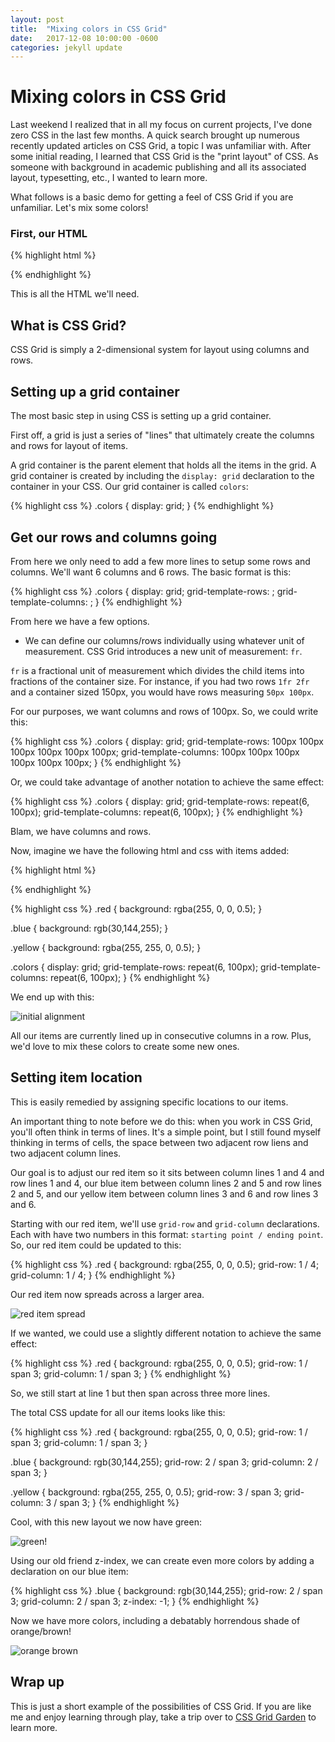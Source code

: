 ```yaml
---
layout: post
title:  "Mixing colors in CSS Grid"
date:   2017-12-08 10:00:00 -0600
categories: jekyll update
---
```


# Mixing colors in CSS Grid

Last weekend I realized that in all my focus on current projects, I've done zero CSS in the last few months. A quick search brought up numerous recently updated articles on CSS Grid, a topic I was unfamiliar with. After some initial reading, I learned that CSS Grid is the "print layout" of CSS. As someone with background in academic publishing and all its associated layout, typesetting, etc., I wanted to learn more.

What follows is a basic demo for getting a feel of CSS Grid if you are unfamiliar. Let's mix some colors!

### First, our HTML

{% highlight html %}
<html>
  <head>
      <link rel="stylesheet" type="text/css" href="colors.css">
  </head>

  <body>
    <div class="colors">
      <div class="red"></div>
      <div class="blue"></div>
      <div class="yellow"></div>
    </div>
  </body>
</html>
{% endhighlight %}

This is all the HTML we'll need.

## What is CSS Grid?

CSS Grid is simply a 2-dimensional system for layout using columns and rows.

## Setting up a grid container

The most basic step in using CSS is setting up a grid container.

First off, a grid is just a series of "lines" that ultimately create the columns and rows for layout of items.

A grid container is the parent element that holds all the items in the grid. A grid container is created by including the `display: grid` declaration to the container in your CSS. Our grid container is called `colors`:

{% highlight css %}
.colors {
  display: grid;
}
{% endhighlight %}

## Get our rows and columns going

From here we only need to add a few more lines to setup some rows and columns. We'll want 6 columns and 6 rows. The basic format is this:

{% highlight css %}
.colors {
  display: grid;
  grid-template-rows: ;
  grid-template-columns: ;
}
{% endhighlight %}

From here we have a few options.

* We can define our columns/rows individually using whatever unit of measurement. CSS Grid introduces a new unit of measurement: `fr`.

`fr` is a fractional unit of measurement which divides the child items into fractions of the container size.  For instance, if you had two rows `1fr 2fr` and a container sized 150px, you would have rows measuring `50px 100px`.

For our purposes, we want columns and rows of 100px. So, we could write this:

{% highlight css %}
.colors {
  display: grid;
  grid-template-rows: 100px 100px 100px 100px 100px 100px;
  grid-template-columns: 100px 100px 100px 100px 100px 100px;
}
{% endhighlight %}

Or, we could take advantage of another notation to achieve the same effect:

{% highlight css %}
.colors {
  display: grid;
  grid-template-rows: repeat(6, 100px);
  grid-template-columns: repeat(6, 100px);
}
{% endhighlight %}

Blam, we have columns and rows.

Now, imagine we have the following html and css with items added:

{% highlight html %}
<html>
  <head>
      <link rel="stylesheet" type="text/css" href="colors.css">
  </head>

  <body>
    <div class="colors">
      <div class="red"></div>
      <div class="blue"></div>
      <div class="yellow"></div>
    </div>
  </body>
</html>
{% endhighlight %}

{% highlight css %}
.red {
  background: rgba(255, 0, 0, 0.5);
}

.blue {
  background: rgb(30,144,255);
}

.yellow {
  background: rgba(255, 255, 0, 0.5);
}

.colors {
  display: grid;
  grid-template-rows: repeat(6, 100px);
  grid-template-columns: repeat(6, 100px);
}
{% endhighlight %}

We end up with this:

![initial alignment](../images/CSS-Grid_initial-arrangement.png)

All our items are currently lined up in consecutive columns in a row. Plus, we'd love to mix these colors to create some new ones.

## Setting item location

This is easily remedied by assigning specific locations to our items.

An important thing to note before we do this: when you work in CSS Grid, you'll often think in terms of lines. It's a simple point, but I still found myself thinking in terms of cells, the space between two adjacent row liens and two adjacent column lines.

Our goal is to adjust our red item so it sits between column lines 1 and 4 and row lines 1 and 4, our blue item between column lines 2 and 5 and row lines 2 and 5, and our yellow item between column lines 3 and 6 and row lines 3 and 6.

Starting with our red item, we'll use `grid-row` and `grid-column` declarations. Each with have two numbers in this format: `starting point / ending point`. So, our red item could be updated to this:

{% highlight css %}
.red {
  background: rgba(255, 0, 0, 0.5);
  grid-row: 1 / 4;
  grid-column: 1 / 4;
}
{% endhighlight %}

Our red item now spreads across a larger area.

![red item spread](../images/CSS-Grid_big-red.png)

If we wanted, we could use a slightly different notation to achieve the same effect:

{% highlight css %}
.red {
  background: rgba(255, 0, 0, 0.5);
  grid-row: 1 / span 3;
  grid-column: 1 / span 3;
}
{% endhighlight %}

So, we still start at line 1 but then span across three more lines.

The total CSS update for all our items looks like this:

{% highlight css %}
.red {
  background: rgba(255, 0, 0, 0.5);
  grid-row: 1 / span 3;
  grid-column: 1 / span 3;
}

.blue {
  background: rgb(30,144,255);
  grid-row: 2 / span 3;
  grid-column: 2 / span 3;
}

.yellow {
  background: rgba(255, 255, 0, 0.5);
  grid-row: 3 / span 3;
  grid-column: 3 / span 3;
}
{% endhighlight %}

Cool, with this new layout we now have green:

![green!](../images/CSS-Grid_green.png)

Using our old friend z-index, we can create even more colors by adding a declaration on our blue item:

{% highlight css %}
.blue {
  background: rgb(30,144,255);
  grid-row: 2 / span 3;
  grid-column: 2 / span 3;
  z-index: -1;
}
{% endhighlight %}

Now we have more colors, including a debatably horrendous shade of orange/brown!

![orange brown](../images/CSS-Grid_orange-brown.png)

## Wrap up

This is just a short example of the possibilities of CSS Grid. If you are like me and enjoy learning through play, take a trip over to [CSS Grid Garden](http://cssgridgarden.com/) to learn more.
